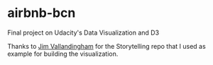 # airbnb-bcn
Final project on Udacity's Data Visualization and D3

Thanks to [Jim Vallandingham](ttps://github.com/vlandham/scroll_demo) for the Storytelling repo that I used as example for building the visualization.